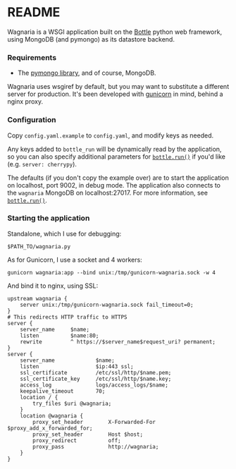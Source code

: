 # README

Wagnaria is a WSGI application built on the [Bottle][] python web framework, 
using MongoDB (and pymongo) as its datastore backend.

### Requirements
- The [pymongo library][], and of course, MongoDB.

Wagnaria uses wsgiref by default, but you may want to substitute a different 
server for production. It's been developed with [gunicorn][] in mind, behind a 
nginx proxy.

### Configuration
Copy `config.yaml.example` to `config.yaml`, and modify keys as needed.

Any keys added to `bottle_run` will be dynamically read by the application, so 
you can also specify additional parameters for [`bottle.run()`][] if you'd like 
(e.g. `server: cherrypy`).

The defaults (if you don't copy the example over) are to start the application 
on localhost, port 9002, in debug mode. The application also connects to the 
`wagnaria` MongoDB on localhost:27017. For more information, see [`bottle.run()`][].

### Starting the application
Standalone, which I use for debugging:

	$PATH_TO/wagnaria.py

As for Gunicorn, I use a socket and 4 workers:

	gunicorn wagnaria:app --bind unix:/tmp/gunicorn-wagnaria.sock -w 4

And bind it to nginx, using SSL:

	upstream wagnaria {
		server unix:/tmp/gunicorn-wagnaria.sock fail_timeout=0;
	}
	# This redirects HTTP traffic to HTTPS
	server {
		server_name     $name;
		listen          $name:80;
		rewrite         ^ https://$server_name$request_uri? permanent;
	}
	server {
		server_name             $name;
		listen                  $ip:443 ssl;
		ssl_certificate         /etc/ssl/http/$name.pem;
		ssl_certificate_key     /etc/ssl/http/$name.key;
		access_log              logs/access_logs/$name;
		keepalive_timeout       70;
		location / {
			try_files $uri @wagnaria;
		}
		location @wagnaria {
			proxy_set_header        X-Forwarded-For $proxy_add_x_forwarded_for;
			proxy_set_header        Host $host;
			proxy_redirect          off;
			proxy_pass              http://wagnaria;
		}
	}

[Bottle]: http://bottlepy.org
[pymongo library]: http://api.mongodb.org/python/current/
[gunicorn]: http://gunicorn.org
[`bottle.run()`]: http://bottlepy.org/docs/dev/api.html#bottle.run
